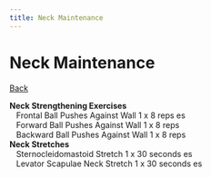 ```yaml
---
title: Neck Maintenance
---
```


# Neck Maintenance

[Back](./index)

**Neck Strengthening Exercises**<br>
&nbsp;&nbsp;&nbsp;Frontal Ball Pushes Against Wall 1 x 8 reps es<br>
&nbsp;&nbsp;&nbsp;Forward Ball Pushes Against Wall 1 x 8 reps<br>
&nbsp;&nbsp;&nbsp;Backward Ball Pushes Against Wall 1 x 8 reps<br>
**Neck Stretches**<br>
&nbsp;&nbsp;&nbsp;Sternocleidomastoid Stretch 1 x 30 seconds es<br>
&nbsp;&nbsp;&nbsp;Levator Scapulae Neck Stretch 1 x 30 seconds es<br>
